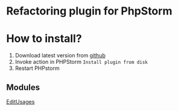 # Refactoring plugin for PhpStorm

# How to install?
1. Download latest version from [github](https://github.com/funivan/PhpStorm-Refactoring-Plugin/releases)
2. Invoke action in PHPStorm `Install plugin from disk`
3. Restart PHPstorm


## Modules
[EditUsages](src/com/funivan/phpstorm/refactoring/EditUsages/README.md)